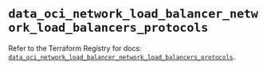 # `data_oci_network_load_balancer_network_load_balancers_protocols`

Refer to the Terraform Registry for docs: [`data_oci_network_load_balancer_network_load_balancers_protocols`](https://registry.terraform.io/providers/hashicorp/oci/7.19.0/docs/data-sources/network_load_balancer_network_load_balancers_protocols).
